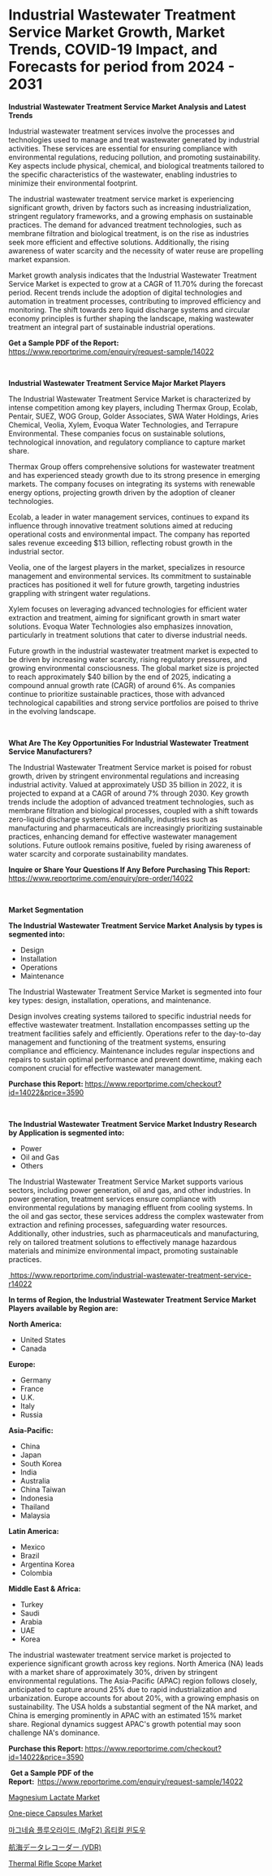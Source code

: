 <p><h1>Industrial Wastewater Treatment Service Market Growth, Market Trends, COVID-19 Impact, and Forecasts for period from 2024 - 2031</h1></p><p><strong>Industrial Wastewater Treatment Service Market Analysis and Latest Trends</strong></p>
<p><p>Industrial wastewater treatment services involve the processes and technologies used to manage and treat wastewater generated by industrial activities. These services are essential for ensuring compliance with environmental regulations, reducing pollution, and promoting sustainability. Key aspects include physical, chemical, and biological treatments tailored to the specific characteristics of the wastewater, enabling industries to minimize their environmental footprint.</p><p>The industrial wastewater treatment service market is experiencing significant growth, driven by factors such as increasing industrialization, stringent regulatory frameworks, and a growing emphasis on sustainable practices. The demand for advanced treatment technologies, such as membrane filtration and biological treatment, is on the rise as industries seek more efficient and effective solutions. Additionally, the rising awareness of water scarcity and the necessity of water reuse are propelling market expansion.</p><p>Market growth analysis indicates that the Industrial Wastewater Treatment Service Market is expected to grow at a CAGR of 11.70% during the forecast period. Recent trends include the adoption of digital technologies and automation in treatment processes, contributing to improved efficiency and monitoring. The shift towards zero liquid discharge systems and circular economy principles is further shaping the landscape, making wastewater treatment an integral part of sustainable industrial operations.</p></p>
<p><strong>Get a Sample PDF of the Report:&nbsp;</strong> <a href="https://www.reportprime.com/enquiry/request-sample/14022">https://www.reportprime.com/enquiry/request-sample/14022</a></p>
<p>&nbsp;</p>
<p><strong>Industrial Wastewater Treatment Service Major Market Players</strong></p>
<p><p>The Industrial Wastewater Treatment Service Market is characterized by intense competition among key players, including Thermax Group, Ecolab, Pentair, SUEZ, WOG Group, Golder Associates, SWA Water Holdings, Aries Chemical, Veolia, Xylem, Evoqua Water Technologies, and Terrapure Environmental. These companies focus on sustainable solutions, technological innovation, and regulatory compliance to capture market share.</p><p>Thermax Group offers comprehensive solutions for wastewater treatment and has experienced steady growth due to its strong presence in emerging markets. The company focuses on integrating its systems with renewable energy options, projecting growth driven by the adoption of cleaner technologies.</p><p>Ecolab, a leader in water management services, continues to expand its influence through innovative treatment solutions aimed at reducing operational costs and environmental impact. The company has reported sales revenue exceeding $13 billion, reflecting robust growth in the industrial sector.</p><p>Veolia, one of the largest players in the market, specializes in resource management and environmental services. Its commitment to sustainable practices has positioned it well for future growth, targeting industries grappling with stringent water regulations.</p><p>Xylem focuses on leveraging advanced technologies for efficient water extraction and treatment, aiming for significant growth in smart water solutions. Evoqua Water Technologies also emphasizes innovation, particularly in treatment solutions that cater to diverse industrial needs.</p><p>Future growth in the industrial wastewater treatment market is expected to be driven by increasing water scarcity, rising regulatory pressures, and growing environmental consciousness. The global market size is projected to reach approximately $40 billion by the end of 2025, indicating a compound annual growth rate (CAGR) of around 6%. As companies continue to prioritize sustainable practices, those with advanced technological capabilities and strong service portfolios are poised to thrive in the evolving landscape.</p></p>
<p>&nbsp;</p>
<p><strong>What Are The Key Opportunities For Industrial Wastewater Treatment Service Manufacturers?</strong></p>
<p><p>The Industrial Wastewater Treatment Service market is poised for robust growth, driven by stringent environmental regulations and increasing industrial activity. Valued at approximately USD 35 billion in 2022, it is projected to expand at a CAGR of around 7% through 2030. Key growth trends include the adoption of advanced treatment technologies, such as membrane filtration and biological processes, coupled with a shift towards zero-liquid discharge systems. Additionally, industries such as manufacturing and pharmaceuticals are increasingly prioritizing sustainable practices, enhancing demand for effective wastewater management solutions. Future outlook remains positive, fueled by rising awareness of water scarcity and corporate sustainability mandates.</p></p>
<p><strong>Inquire or Share Your Questions If Any Before Purchasing This Report:</strong> <a href="https://www.reportprime.com/enquiry/pre-order/14022">https://www.reportprime.com/enquiry/pre-order/14022</a></p>
<p>&nbsp;</p>
<p><strong>Market Segmentation</strong></p>
<p><strong>The Industrial Wastewater Treatment Service Market Analysis by types is segmented into:</strong></p>
<p><ul><li>Design</li><li>Installation</li><li>Operations</li><li>Maintenance</li></ul></p>
<p><p>The Industrial Wastewater Treatment Service Market is segmented into four key types: design, installation, operations, and maintenance. </p><p>Design involves creating systems tailored to specific industrial needs for effective wastewater treatment. Installation encompasses setting up the treatment facilities safely and efficiently. Operations refer to the day-to-day management and functioning of the treatment systems, ensuring compliance and efficiency. Maintenance includes regular inspections and repairs to sustain optimal performance and prevent downtime, making each component crucial for effective wastewater management.</p></p>
<p><strong>Purchase this Report:&nbsp;</strong><a href="https://www.reportprime.com/checkout?id=14022&price=3590">https://www.reportprime.com/checkout?id=14022&price=3590</a></p>
<p>&nbsp;</p>
<p><strong>The Industrial Wastewater Treatment Service Market Industry Research by Application is segmented into:</strong></p>
<p><ul><li>Power</li><li>Oil and Gas</li><li>Others</li></ul></p>
<p><p>The Industrial Wastewater Treatment Service Market supports various sectors, including power generation, oil and gas, and other industries. In power generation, treatment services ensure compliance with environmental regulations by managing effluent from cooling systems. In the oil and gas sector, these services address the complex wastewater from extraction and refining processes, safeguarding water resources. Additionally, other industries, such as pharmaceuticals and manufacturing, rely on tailored treatment solutions to effectively manage hazardous materials and minimize environmental impact, promoting sustainable practices.</p></p>
<p><a href="https://www.reportprime.com/industrial-wastewater-treatment-service-r14022">&nbsp;https://www.reportprime.com/industrial-wastewater-treatment-service-r14022</a></p>
<p><strong>In terms of Region, the Industrial Wastewater Treatment Service Market Players available by Region are:</strong></p>
<p>
    <p> <strong> North America: </strong>
        <ul>
            <li>United States</li>
            <li>Canada</li>
        </ul>
        </p> 
    <p> <strong> Europe: </strong>
        <ul>
            <li>Germany</li>
            <li>France</li>
            <li>U.K.</li>
            <li>Italy</li>
            <li>Russia</li>
        </ul>
        </p> 
    <p> <strong> Asia-Pacific: </strong>
        <ul>
            <li>China</li>
            <li>Japan</li>
            <li>South Korea</li>
            <li>India</li>
            <li>Australia</li>
            <li>China Taiwan</li>
            <li>Indonesia</li>
            <li>Thailand</li>
            <li>Malaysia</li>
        </ul>
        </p> 
    <p> <strong> Latin America: </strong>
        <ul>
            <li>Mexico</li>
            <li>Brazil</li>
            <li>Argentina Korea</li>
            <li>Colombia</li>
        </ul>
        </p> 
    <p> <strong> Middle East & Africa: </strong>
        <ul>
            <li>Turkey</li>
            <li>Saudi</li>
            <li>Arabia</li>
            <li>UAE</li>
            <li>Korea</li>
        </ul>
    </p>
    </p>
<p><p>The industrial wastewater treatment service market is projected to experience significant growth across key regions. North America (NA) leads with a market share of approximately 30%, driven by stringent environmental regulations. The Asia-Pacific (APAC) region follows closely, anticipated to capture around 25% due to rapid industrialization and urbanization. Europe accounts for about 20%, with a growing emphasis on sustainability. The USA holds a substantial segment of the NA market, and China is emerging prominently in APAC with an estimated 15% market share. Regional dynamics suggest APAC's growth potential may soon challenge NA's dominance.</p></p>
<p><strong>Purchase this Report: </strong><a href="https://www.reportprime.com/checkout?id=14022&price=3590">https://www.reportprime.com/checkout?id=14022&price=3590</a></p>
<p>&nbsp;<strong>Get a Sample PDF of the Report:&nbsp;&nbsp;</strong><a href="https://www.reportprime.com/enquiry/request-sample/14022">https://www.reportprime.com/enquiry/request-sample/14022</a></p>
<p><strong></strong></p>
<p><p><a href="https://www.linkedin.com/pulse/exploring-magnesium-lactate-market-dynamics-global-trends-pxy7e?trackingId=XQgOfqN%2FQgSGqPxW0vwtjg%3D%3D">Magnesium Lactate Market</a></p><p><a href="https://issuu.com/reportprime-2/docs/one-piece-capsules-market-size-2030_2779b5cac2a64c">One-piece Capsules Market</a></p><p><a href="https://medium.com/@kelvinfeenrey98677/magnesium-fluoride-mgf2-optical-window-market-%EC%9D%98-%EA%B8%80%EB%A1%9C%EB%B2%8C-%EC%8B%9C%EC%9E%A5-%EA%B0%9C%EC%9A%94%EB%8A%94-%EC%A0%84-%EC%84%B8%EA%B3%84-%EB%B0%8F-%EC%A3%BC%EC%9A%94-%EC%8B%9C%EC%9E%A5%EC%9D%98-%EC%82%B0%EC%97%85%EC%97%90-%EC%98%81%ED%96%A5%EC%9D%84-%EB%AF%B8%EC%B9%98%EB%8A%94-%EC%A3%BC%EC%9A%94-%ED%8A%B8%EB%A0%8C%EB%93%9C%EC%97%90-%EB%8C%80%ED%95%9C-49acdb599483">마그네슘 플루오라이드 (MgF2) 옵티컬 윈도우</a></p><p><a href="https://medium.com/@coleensxrkkn/voyage-data-recorders-vdr-market-%E3%81%AE%E3%82%B0%E3%83%AD%E3%83%BC%E3%83%90%E3%83%AB%E5%B8%82%E5%A0%B4%E6%A6%82%E8%A6%81%E3%81%AF-%E4%B8%96%E7%95%8C%E3%81%8A%E3%82%88%E3%81%B3%E4%B8%BB%E8%A6%81%E5%B8%82%E5%A0%B4%E3%81%AB%E3%81%8A%E3%81%91%E3%82%8B%E6%A5%AD%E7%95%8C%E3%81%AB%E5%BD%B1%E9%9F%BF%E3%82%92%E4%B8%8E%E3%81%88%E3%82%8B%E4%B8%BB%E8%A6%81%E3%81%AA%E3%83%88%E3%83%AC%E3%83%B3%E3%83%89%E3%81%AB%E3%81%A4%E3%81%84%E3%81%A6-%E7%8B%AC%E8%87%AA%E3%81%AE%E8%A6%96%E7%82%B9%E3%82%92%E6%8F%90%E4%BE%9B%E3%81%97%E3%81%BE%E3%81%99-11469e2fef2f">航海データレコーダー (VDR)</a></p><p><a href="https://medium.com/@adrainratke1972/the-comprehensive-thermal-rifle-scope-market-research-report-is-essential-for-understanding-fb070fef901c">Thermal Rifle Scope Market</a></p></p>
